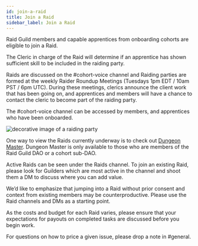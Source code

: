 ```yaml
---
id: join-a-raid
title: Join a Raid
sidebar_label: Join a Raid
---
```


Raid Guild members and capable apprentices from onboarding cohorts are eligible to join a Raid. 

The <span class='cleric'>Cleric</span> in charge of the Raid will determine if an apprentice has shown sufficient skill to be included in the raiding party.

Raids are discussed on the <span class='channels'>#cohort-voice</span> channel and Raiding parties are formed at the weekly Raider Roundup Meetings (Tuesdays 1pm EDT / 10am PST / 6pm UTC). During these meetings, <span class='cleric'>clerics</span> announce the client work that has been going on, and <span class='apprentice'>apprentices</span> and members will have a chance to contact the <span class='cleric'>cleric</span> to become part of the raiding party. 

The <span class='channels'>#cohort-voice</span> channel can be accessed by members, and <span class='apprentice'>apprentices</span> who have been onboarded. 

![decorative image of a raiding party](https://user-images.githubusercontent.com/93854208/171785765-663f3474-6bf5-40ed-afff-8f844c4959f5.png)

One way to view the Raids currently underway is to check out [Dungeon Master](https://dungeonmaster.raidguild.org/raids). Dungeon Master is only available to those who are members of the Raid Guild DAO or a cohort sub-DAO. 

Active Raids can be seen under the Raids channel. To join an existing Raid, please look for Guilders which are most active in the channel and shoot them a DM to discuss where you can add value.

We’d like to emphasize that jumping into a Raid without prior consent and context from existing members may be counterproductive. Please use the Raid channels and DMs as a starting point.

As the costs and budget for each Raid varies, please ensure that your expectations for payouts on completed tasks are discussed before you begin work.

For questions on how to price a given issue, please drop a note in <span class='channels'>#general</span>.
